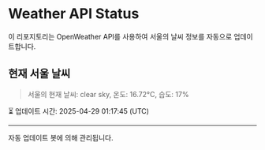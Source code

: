 
# Weather API Status

이 리포지토리는 OpenWeather API를 사용하여 서울의 날씨 정보를 자동으로 업데이트합니다.

## 현재 서울 날씨
> 서울의 현재 날씨: clear sky, 온도: 16.72°C, 습도: 17%

⏳ 업데이트 시간: 2025-04-29 01:17:45 (UTC)

---
자동 업데이트 봇에 의해 관리됩니다.
